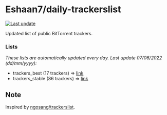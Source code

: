 
# Eshaan7/daily-trackerslist 

[![Last update](https://img.shields.io/badge/Last%20update-07/06/2022-blue.svg)](#)

Updated list of public BitTorrent trackers.

### Lists
*These lists are automatically updated every day. Last update 07/06/2022 (_dd/mm/yyyy_):*

* trackers_best (17 trackers) => [link](https://raw.githubusercontent.com/eshaan7/daily-trackerslist/master/trackers_best.txt)
* trackers_stable (86 trackers) => [link](https://raw.githubusercontent.com/eshaan7/daily-trackerslist/master/trackers_stable.txt)

## Note

Inspired by [ngosang/trackerslist](https://github.com/ngosang/trackerslist).
